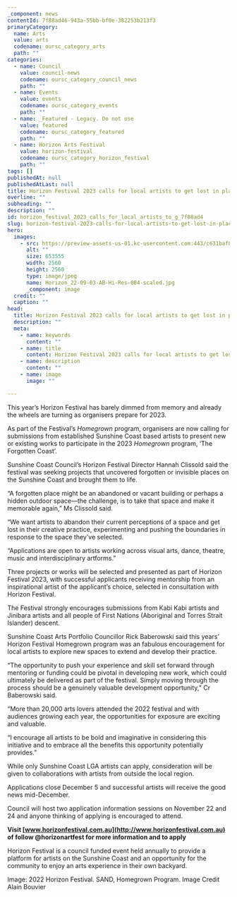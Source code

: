 ```yaml
---
_component: news
contentId: 7f88ad46-943a-55bb-bf0e-382253b213f3
primaryCategory:
  name: Arts
  value: arts
  codename: oursc_category_arts
  path: ""
categories:
  - name: Council
    value: council-news
    codename: oursc_category_council_news
    path: ""
  - name: Events
    value: events
    codename: oursc_category_events
    path: ""
  - name: _Featured - Legacy. Do not use
    value: featured
    codename: oursc_category_featured
    path: ""
  - name: Horizon Arts Festival
    value: horizon-festival
    codename: oursc_category_horizon_festival
    path: ""
tags: []
publishedAt: null
publishedAtLast: null
title: Horizon Festival 2023 calls for local artists to get lost in place
overline: ""
subheading: ""
description: ""
id: horizon_festival_2023_calls_for_local_artists_to_g_7f88ad4
slug: horizon-festival-2023-calls-for-local-artists-to-get-lost-in-place
hero:
  images:
    - src: https://preview-assets-us-01.kc-usercontent.com:443/c631baf8-1b46-001f-580c-d0001b68b4a8/5e6e4e42-476f-4449-9d38-a5d0d2c58ff7/Horizon_22-09-03-AB-Hi-Res-004-scaled.jpg
      alt: ""
      size: 653555
      width: 2560
      height: 2560
      type: image/jpeg
      name: Horizon_22-09-03-AB-Hi-Res-004-scaled.jpg
      _component: image
  credit: ""
  caption: ""
head:
  title: Horizon Festival 2023 calls for local artists to get lost in place
  description: ""
  meta:
    - name: keywords
      content: ""
    - name: title
      content: Horizon Festival 2023 calls for local artists to get lost in place
    - name: description
      content: ""
    - name: image
      image: ""

---
```

This year’s Horizon Festival has barely dimmed from memory and already the wheels are turning as organisers prepare for 2023.

As part of the Festival’s *Homegrown* program, organisers are now calling for submissions from established Sunshine Coast based artists to present new or existing works to participate in the 2023 *Homegrown* program, ‘The Forgotten Coast’.

Sunshine Coast Council’s Horizon Festival Director Hannah Clissold said the festival was seeking projects that uncovered forgotten or invisible places on the Sunshine Coast and brought them to life.

“A forgotten place might be an abandoned or vacant building or perhaps a hidden outdoor space—the challenge, is to take that space and make it memorable again,” Ms Clissold said.

“We want artists to abandon their current perceptions of a space and get lost in their creative practice, experimenting and pushing the boundaries in response to the space they’ve selected.

“Applications are open to artists working across visual arts, dance, theatre, music and interdisciplinary artforms.”

Three projects or works will be selected and presented as part of Horizon Festival 2023, with successful applicants receiving mentorship from an inspirational artist of the applicant’s choice, selected in consultation with Horizon Festival.

The Festival strongly encourages submissions from Kabi Kabi artists and Jinibara artists and all people of First Nations (Aboriginal and Torres Strait Islander) descent.

Sunshine Coast Arts Portfolio Councillor Rick Baberowski said this years’ Horizon Festival Homegrown program was an fabulous encouragement for local artists to explore new spaces to extend and develop their practice.

“The opportunity to push your experience and skill set forward through mentoring or funding could be pivotal in developing new work, which could ultimately be delivered as part of the festival. Simply moving through the process should be a genuinely valuable development opportunity,” Cr Baberowski said.

“More than 20,000 arts lovers attended the 2022 festival and with audiences growing each year, the opportunities for exposure are exciting and valuable.

“I encourage all artists to be bold and imaginative in considering this initiative and to embrace all the benefits this opportunity potentially provides.”

While only Sunshine Coast LGA artists can apply, consideration will be given to collaborations with artists from outside the local region.

Applications close December 5 and successful artists will receive the good news mid-December.

Council will host two application information sessions on November 22 and 24 and anyone thinking of applying is encouraged to attend.

**Visit [www.horizonfestival.com.au](http://www.horizonfestival.com.au)
&#x20;of follow @horizonartfest for more information and to apply**

Horizon Festival is a council funded event held annually to provide a platform for artists on the Sunshine Coast and an opportunity for the community to enjoy an arts experience in their own backyard.

Image: 2022 Horizon Festival. SAND, Homegrown Program. Image Credit Alain Bouvier
